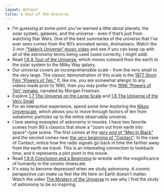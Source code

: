 ```yaml
---
layout: default
title: A Tour of the Universe
---
```


- I’m guessing at some point you’ve learned a little about planets, the solar system, galaxies, and the universe - even if that’s just from watching Star Wars. One of the best summaries of the universe that I’ve ever seen comes from the 90’s animated series, Animaniacs. Watch the 2-min [“Yakko’s Universe” music video](https://storage.googleapis.com/avh-astro-videos/Yakkos_Universe.mp4) and see if you can keep up with all of the astronomy terms being used (used correctly, I might add). 
- Read [1.6 A Tour of the Universe](https://openstax.org/books/astronomy-2e/pages/1-6-a-tour-of-the-universe), which moves outward from the earth to the solar system to the Milky Way galaxy.
- Our universe covers an incomprehensible scale - from the very small to the very large. The classic demonstration of this scale is the [1977 Short Film “Powers of Ten.”](https://youtu.be/0fKBhvDjuy0) If, like me, you are somewhat allergic to any videos made prior to 1990, then you may prefer this [1996 “Powers of Ten” remake](https://youtu.be/44cv416bKP4), narrated by Morgan Freeman.
- Explore [1.7 The Universe on the Large Scale](https://openstax.org/books/astronomy-2e/pages/1-7-the-universe-on-the-large-scale) and [1.8 The Universe of the Very Small](https://openstax.org/books/astronomy-2e/pages/1-8-the-universe-of-the-very-small)
- For an interactive experience, spend some time exploring the [Nikon Universcale](https://www.nikon.com/about/sp/universcale/scale.htm), which allows you to move through factors of ten from subatomic particles up to the entire observable universe.
- I love seeing examples of astronomy in movies. I have two favorite scenes from 90's classics that show a "zoom out from earth into space"-type scene. The first comes at the [very end of "Men In Black"](https://youtu.be/OKnpPCQyUec?si=W8TyWPU8GDxD0INw) and the second comes near [the very beginning of "Contact"](https://youtu.be/PLQF-4uyD4Y?si=cvvY0ozwVcvqZw2U). In the case of Contact, notice how the radio signals go back in time the farther away from the earth we travel. This is an interesting connection to lookback time, and it represents a plot point in the movie.
- Read [1.9 A Conclusion and a Beginning](https://openstax.org/books/astronomy-2e/pages/1-9-a-conclusion-and-a-beginning) to wrestle with the insignificance of humanity in the cosmic timescale.
- It's easy to become depressed when we study astronomy. A cosmic perspective can make us feel like life here on Earth doesn't matter. Watch the video [The Mystery of the Universe](https://youtu.be/meEXbyumURY) to see why I find the study of astronomy to be so inspiring. 

